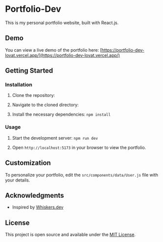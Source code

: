 # Portfolio-Dev

This is my personal portfolio website, built with React.js.

## Demo

You can view a live demo of the portfolio here:
[https://portfolio-dev-lovat.vercel.app/](https://portfolio-dev-lovat.vercel.app/)

## Getting Started

### Installation

1. Clone the repository:

2. Navigate to the cloned directory:

3. Install the necessary dependencies: `npm install`

### Usage

1. Start the development server: `npm run dev`

2. Open `http://localhost:5173` in your browser to view the portfolio.

## Customization

To personalize your portfolio, edit the `src/components/data/User.js` file with your details.

## Acknowledgments

- Inspired by [Whiskers.dev](https://whiskers.dev)

## License

This project is open source and available under the [MIT License](LICENSE).